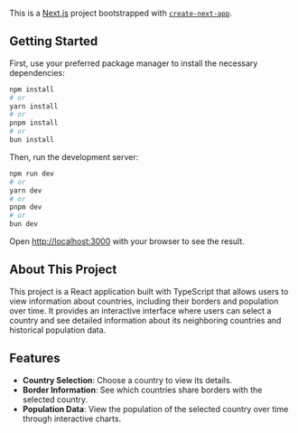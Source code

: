 This is a [Next.js](https://nextjs.org) project bootstrapped with [`create-next-app`](https://nextjs.org/docs/app/api-reference/cli/create-next-app).

## Getting Started

First, use your preferred package manager to install the necessary dependencies:

```bash
npm install
# or
yarn install
# or
pnpm install
# or
bun install
```

Then, run the development server:

```bash
npm run dev
# or
yarn dev
# or
pnpm dev
# or
bun dev
```

Open [http://localhost:3000](http://localhost:3000) with your browser to see the result.

## About This Project

This project is a React application built with TypeScript that allows users to view information about countries, including their borders and population over time. It provides an interactive interface where users can select a country and see detailed information about its neighboring countries and historical population data.

## Features

- **Country Selection**: Choose a country to view its details.
- **Border Information**: See which countries share borders with the selected country.
- **Population Data**: View the population of the selected country over time through interactive charts.

